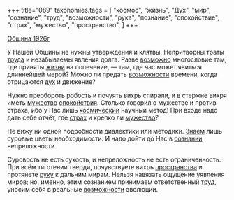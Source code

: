 +++
title="089"
taxonomies.tags = [
 "космос",
 "жизнь",
 "Дух",
 "мир",
 "сознание",
 "труд",
 "возможности",
 "рука",
 "познание",
 "спокойствие",
 "страх",
 "мужество",
 "пространство",
]
+++

[Община 1926г](/agni/1926)

У Нашей Общины не нужны утверждения и клятвы. Непритворны траты [труда](/tags/[труд](/tags/труд)) и незабываемы явления долга. Разве [возможно](/tags/[возможности](/tags/возможности)) многословие там, где приняты [жизни](/tags/жизнь) на попечение, — там, где час может явиться длиннейшей мерой? Можно ли предать [возможности](/tags/возможности) времени, когда отрицаются [дух](/tags/Дух) и движение?    

Нужно преобороть робость и почуять вихрь спирали, и в стержне вихря иметь [мужество](/tags/мужество) [спокойствия](/tags/спокойствие). Столько говорил о мужестве и против страха, ибо у Нас лишь [космический](/tags/космос) научный метод! При входе надо дать себе отчёт, где [страх](/tags/страх) и крепко ли [мужество](/tags/мужество)?   

Не вижу ни одной подробности диалектики или методики. [Знаем](/tags/познание) лишь суровые цветы необходимости. И надо дойти до Нас в [сознании](/tags/[сознание](/tags/сознание)) непреложности.   

Суровость не есть сухость, и непреложность не есть ограниченность. При всём тяготении тверди, почувствуете вихрь [пространства](/tags/пространство) и протянете [руку](/tags/рука) к дальним мирам. Нельзя навязать ощущение уявления миров; но, именно, этим сознанием принимаем ответственный [труд](/tags/труд), уносим себя в реальные [возможности](/tags/возможности) эволюции.   

